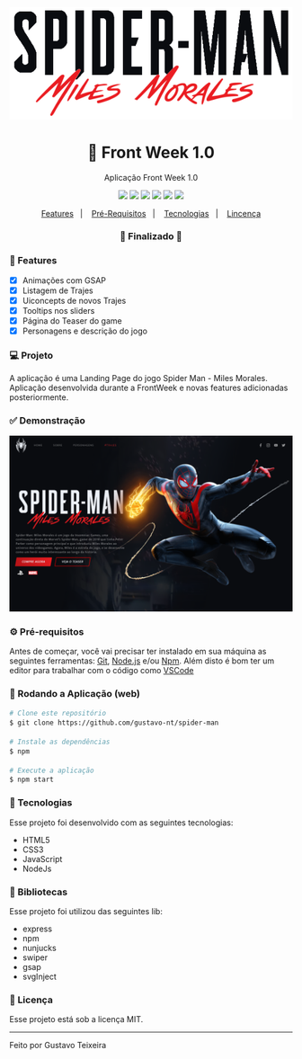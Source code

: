 <h4 align="center">
  <img src="https://github.com/gustavo-nt/spider-man/blob/master/public/assets/img/logo.png" alt="logo" height="200px"/>
</h4>

<h1 align="center">
    🚀 Front Week 1.0
</h1>

<p align="center">Aplicação Front Week 1.0</p>

<p align="center">
  <img src="https://img.shields.io/static/v1?label=node&message=12.13.1&color=339933&logo=node.js" />
  <img src="https://img.shields.io/static/v1?label=html&message=5.0&color=61DAFB&logo=html" />
  <img src="https://img.shields.io/static/v1?label=css&message=3.0&color=0088CC&logo=css" />
  <img src="https://img.shields.io/static/v1?label=js&message=ecma2018&color=yellow&logo=javascript" />
  <img src="https://img.shields.io/badge/last%21commit-february-important" />
  <img src="https://img.shields.io/badge/license-MIT-success"/>
</p>

<p align="center">
  <a href="#-features">Features</a>&nbsp;&nbsp;&nbsp;|&nbsp;&nbsp;&nbsp;
  <a href="#-pré-requisitos">Pré-Requisitos</a>&nbsp;&nbsp;&nbsp;|&nbsp;&nbsp;&nbsp;
  <a href="#-tecnologias">Tecnologias</a>&nbsp;&nbsp;&nbsp;|&nbsp;&nbsp;&nbsp;
  <a href="#-licença">Lincença</a>
</p>

<h3 align="center"> 
🚧  Finalizado  🚧
</h3>

### 📎 Features 

- [x] Animações com GSAP
- [x] Listagem de Trajes
- [x] Uiconcepts de novos Trajes
- [x] Tooltips nos sliders
- [x] Página do Teaser do game
- [x] Personagens e descrição do jogo

### 💻 Projeto

A aplicação é uma Landing Page do jogo Spider Man - Miles Morales. Aplicação desenvolvida durante a FrontWeek e novas features adicionadas posteriormente. 

### ✅ Demonstração
<img src="https://github.com/gustavo-nt/spider-man/blob/master/public/assets/img/Spider-man-github.PNG" />

### ⚙ Pré-requisitos

Antes de começar, você vai precisar ter instalado em sua máquina as seguintes ferramentas:
[Git](https://git-scm.com), [Node.js](https://nodejs.org/en/) e/ou [Npm](https://www.npmjs.com/get-npm). 
Além disto é bom ter um editor para trabalhar com o código como [VSCode](https://code.visualstudio.com/)

### 📗 Rodando a Aplicação (web)

```bash
# Clone este repositório
$ git clone https://github.com/gustavo-nt/spider-man

# Instale as dependências
$ npm

# Execute a aplicação
$ npm start
```

### 🚀 Tecnologias

Esse projeto foi desenvolvido com as seguintes tecnologias:

- HTML5
- CSS3
- JavaScript
- NodeJs

### 📕 Bibliotecas

Esse projeto foi utilizou das seguintes lib:

- express
- npm
- nunjucks
- swiper
- gsap
- svgInject

### 📝 Licença

Esse projeto está sob a licença MIT.

<hr/>

Feito por Gustavo Teixeira
